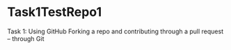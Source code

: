 # Task1TestRepo1
Task 1: Using GitHub Forking a repo and contributing through a pull request – through Git

